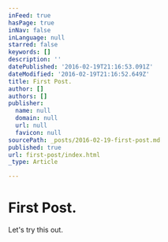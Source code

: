 ```yaml
---
inFeed: true
hasPage: true
inNav: false
inLanguage: null
starred: false
keywords: []
description: ''
datePublished: '2016-02-19T21:16:53.091Z'
dateModified: '2016-02-19T21:16:52.649Z'
title: First Post.
author: []
authors: []
publisher:
  name: null
  domain: null
  url: null
  favicon: null
sourcePath: _posts/2016-02-19-first-post.md
published: true
url: first-post/index.html
_type: Article

---
```

# First Post.

Let's try this out.